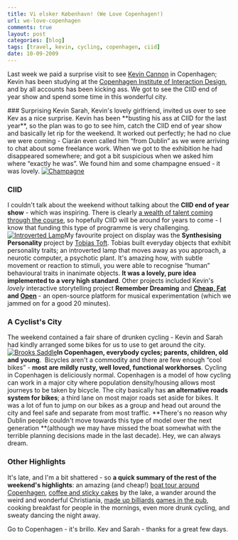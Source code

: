 ```yaml
---
title: Vi elsker København! (We Love Copenhagen!)
url: we-love-copenhagen
comments: true
layout: post
categories: [blog]
tags: [travel, kevin, cycling, copenhagen, ciid]
date: 10-09-2009
---
```

<p class="intro">Last week we paid a surprise visit to see <a href="http://www.kevin.ie">Kevin Cannon</a> in Copenhagen; Kevin has been studying at the <a href="http://ciid.dk/">Copenhagen Institute of Interaction Design</a>, and by all accounts has been kicking ass. We got to see the CIID end of year show and spend some time in this wonderful city.</p>
### Surprising Kevin
Sarah, Kevin's lovely girlfriend, invited us over to see Kev as a nice surprise. Kevin has been **busting his ass at CIID for the last year**, so the plan was to go to see him, catch the CIID end of year show and basically let rip for the weekend. It worked out perfectly; he had no clue we were coming - Ciar&aacute;n even called him &#8220;from Dublin&#8221; as we were arriving to chat about some freelance work. When we got to the exhibition he had disappeared somewhere; and got a bit suspicious when we asked him where &#8220;exactly he was&#8221;. We found him and some champagne ensued - it was lovely.
<a href="http://www.flickr.com/photos/paulmmay/3901737696/" title="Champagne by paulmmay, on Flickr"><img src="http://farm4.static.flickr.com/3488/3901737696_965b1a9d78.jpg" class="photo" alt="Champagne" /></a>

### CIID
I couldn't talk about the weekend without talking about the **CIID end of year show** - which was inspiring. There is clearly <a title="CIID on Flickr" href="http://www.flickr.com/groups/904149@N24/">a wealth of talent coming through the course</a>, so hopefully CIID will be around for years to come - I know that funding this type of programme is very challenging.
<a href="http://www.flickr.com/photos/paulmmay/3901790682/" title="Introverted Lamp by paulmmay, on Flickr"><img src="http://farm4.static.flickr.com/3102/3901790682_c76fbecf07.jpg" class="photo" alt="Introverted Lamp" /></a>My favourite project on display was the **Synthesising Personality** project by <a href="http://tobiastoft.dk/">Tobias Toft</a>. Tobias built everyday objects that exhibit personality traits; an introverted lamp that moves away as you approach, a neurotic computer, a psychotic plant. It's amazing how, with subtle movement or reaction to stimuli, you were able to recognise &#8220;human&#8221; behavioural traits in inanimate objects. **It was a lovely, pure idea implemented to a very high standard**. Other projects included Kevin's <em>lovely</em> interactive storytelling project  **Remember Dreaming** and **<a href="http://tthheessiiss.wordpress.com/">Cheap, Fat</a> and <a href="http://blog.makezine.com/archive/2009/08/arduino_synth_cheap_fat_open.html">Open</a>** - an open-source platform for musical experimentation (which we jammed on for a good 20 minutes).

### A Cyclist's City
The weekend contained a fair share of drunken cycling - Kevin and Sarah had kindly arranged some bikes for us to use to get around the city.
<a href="http://www.flickr.com/photos/paulmmay/3900988155/" title="Brooks Saddle by paulmmay, on Flickr"><img class="photo" src="http://farm4.static.flickr.com/3437/3900988155_99f2576770.jpg" alt="Brooks Saddle" /></a>**In Copenhagen, everybody cycles; parents, children, old and young**.&nbsp; Bicycles aren't a commodity and there are few enough &#8220;cool bikes&#8221; - **most are mildly rusty, well loved, functional workhorses**. Cycling in Copenhagen is deliciously normal.
Copenhagen is a model of how cycling can work in a major city where population density/housing allows most journeys to be taken by bicycle. The city basically has **an alternative roads system for bikes**; a third lane on most major roads set aside for bikes. It was a lot of fun to jump on our bikes as a group and head out around the city and feel safe and separate from most traffic. **There's no reason why Dublin people couldn't move towards this type of model over the next generation **(although we may have missed the boat somewhat with the terrible planning decisions made in the last decade). Hey, we can always dream. 

### Other Highlights
It's late, and I'm a bit shattered - so **a quick summary of the rest of the weekend's highlights**: an amazing (and cheap!) <a href="http://www.flickr.com/photos/paulmmay/3901156943/in/set-72157622313135352/">boat tour around Copenhagen</a>, <a href="http://www.flickr.com/photos/paulmmay/3901786542/in/set-72157622313135352/">coffee and sticky cakes</a> by the lake, a wander around the weird and wonderful Christiania, <a href="http://www.flickr.com/photos/paulmmay/3906902085/in/set-72157622313135352/">made up billiards games in the pub</a>, cooking breakfast for people in the mornings, even more drunk cycling, and sweaty dancing the night away.

Go to Copenhagen - it's brillo. Kev and Sarah - thanks for a great few days.

&nbsp;

